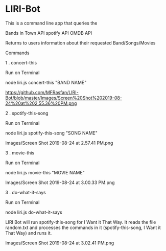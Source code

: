 # LIRI-Bot

This is a command line app that queries the 

Bands in Town API
spotify API
OMDB API

Returns to users information about their requested  Band/Songs/Movies

Commands

1 . concert-this

Run on Terminal 

node liri.js concert-this "BAND NAME"

https://github.com/MFRasfan/LIRI-Bot/blob/master/Images/Screen%20Shot%202019-08-24%20at%202.55.36%20PM.png

2 . spotify-this-song

Run on Terminal 

node liri.js spotify-this-song "SONG NAME"

Images/Screen Shot 2019-08-24 at 2.57.41 PM.png

3 . movie-this

Run on Terminal 

node liri.js movie-this "MOVIE NAME"

Images/Screen Shot 2019-08-24 at 3.00.33 PM.png

3 . do-what-it-says

Run on Terminal 

node liri.js do-what-it-says


LIRI Bot will run spotify-this-song for I Want it That Way. It reads the file random.txt and processes the commands in it (spotify-this-song, I Want it That Way) and runs it.

Images/Screen Shot 2019-08-24 at 3.02.41 PM.png

